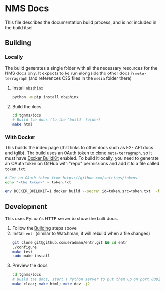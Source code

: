 # NMS Docs

This file describes the documentation build process, and is not included in the build itself.

## Building

### Locally

The build generates a single folder with all the necessary resources for the NMS docs only. It expects to be run alongside the other docs in `meta-terragraph` (and references CSS files in the `media` folder there).

1. Install `nbsphinx`

   ```bash
   python -m pip install nbsphinx
   ```

2. Build the docs
   ```bash
   cd tgnms/docs
   # Build the docs (to the 'build' folder)
   make html
   ```

### With Docker

This builds the index page (that links to other docs such as E2E API docs and tglib). The build uses an OAuth token to clone `meta-terragraph`, so it must have [Docker BuildKit](https://docs.docker.com/develop/develop-images/build_enhancements/) enabled. To build it locally, you need to generate an OAuth token on GitHub with "repo" permissions and add it to a file called `token.txt`.

```bash
# Get an OAuth token from https://github.com/settings/tokens
echo "<the token>" > token.txt

env DOCKER_BUILDKIT=1 docker build --secret id=token,src=token.txt  -f docs/Dockerfile --tag tg-docs --network=host .
```

## Development

This uses Python's HTTP server to show the built docs.

1. Follow the [Building](#Building) steps above
2. Install `entr` (similar to Watchman, it will rebuild when a file changes)
   ```bash
   git clone git@github.com:eradman/entr.git && cd entr
   ./configure
   make test
   sudo make install
   ```
3. Preview the docs
   ```bash
   cd tgnms/docs
   # Build the docs, start a Python server to put them up on port 8082, and watch for changes
   make clean; make html; make dev -j2
   ```

